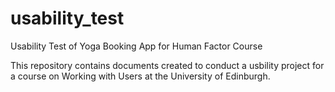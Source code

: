 # usability_test
Usability Test of Yoga Booking App for Human Factor Course

This repository contains documents created to conduct a usbility project for a course on Working with Users at the University of Edinburgh.
